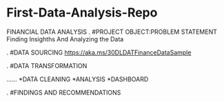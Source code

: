 # First-Data-Analysis-Repo




FINANCIAL DATA ANALYSIS
.
#PROJECT OBJECT:PROBLEM STATEMENT
Finding Insighths And Analyzing the Data


.
#DATA SOURCING
https://aka.ms/30DLDATFinanceDataSample

.
#DATA TRANSFORMATION

......
*DATA CLEANING
*ANALYSIS
*DASHBOARD

.
#FINDINGS AND RECOMMENDATIONS
